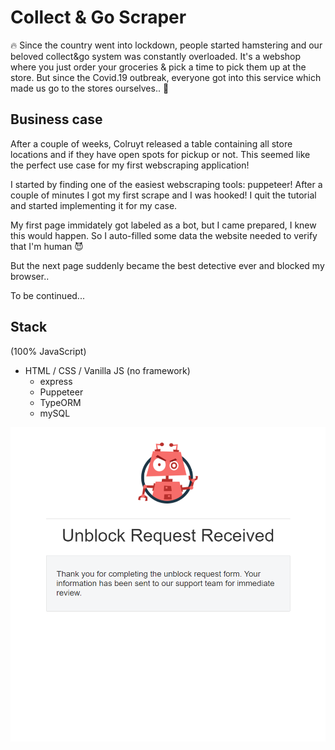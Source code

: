 # Collect & Go Scraper

🔥 Since the country went into lockdown, people started hamstering and our beloved collect&go system was constantly overloaded. It's a webshop where you just order your groceries & pick a time to pick them up at the store. But since the Covid.19 outbreak, everyone got into this service which made us go to the stores ourselves.. 🎪

## Business case

After a couple of weeks, Colruyt released a table containing all store locations and if they have open spots for pickup or not. This seemed like the perfect use case for my first webscraping application! 

I started by finding one of the easiest webscraping tools: puppeteer! After a couple of minutes I got my first scrape and I was hooked! I quit the tutorial and started implementing it for my case.

My first page immidately got labeled as a bot, but I came prepared, I knew this would happen. So I auto-filled some data the website needed to verify that I'm human 😈 

But the next page suddenly became the best detective ever and blocked my browser.. 

To be continued...


## Stack

(100% JavaScript)
- HTML / CSS / Vanilla JS (no framework)
  - express
  - Puppeteer
  - TypeORM
  - mySQL 


![blocking-page-screenshot](/server/example.png)